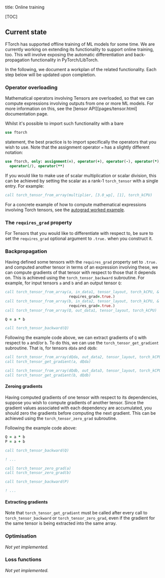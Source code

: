 title: Online training

[TOC]

## Current state

FTorch has supported offline training of ML models for some time. We are
currently working on extending its functionality to support online training,
too. This will involve exposing the automatic differentiation and
back-propagation functionality in PyTorch/LibTorch.

In the following, we document a workplan of the related functionality. Each step
below will be updated upon completion.

### Operator overloading

Mathematical operators involving Tensors are overloaded, so that we can compute
expressions involving outputs from one or more ML models. For more information
on this, see the [tensor API][pages/tensor.html] documentation page.

Whilst it's possible to import such functionality with a bare
```fortran
use ftorch
```
statement, the best practice is to import specifically the operators that you
wish to use. Note that the assignment operator `=` has a slightly different
notation:
```fortran
use ftorch, only: assignment(=), operator(+), operator(-), operator(*), &
  operator(/), operator(**)
```

If you would like to make use of scalar multiplication or scalar division, this
can be achieved by setting the scalar as a rank-1 `torch_tensor` with a single
entry. For example:
```fortran
call torch_tensor_from_array(multiplier, [3.0_wp], [1], torch_kCPU)
```

For a concrete example of how to compute mathematical expressions involving
Torch tensors, see the
[autograd worked example](https://github.com/Cambridge-ICCS/FTorch/tree/main/examples/8_Autograd).

### The `requires_grad` property

For Tensors that you would like to differentiate with respect to, be sure to
set the `requires_grad` optional argument to `.true.` when you construct it.

### Backpropagation

Having defined some tensors with the `requires_grad` property set to `.true.`
and computed another tensor in terms of an expression involving these, we can
compute gradients of that tensor with respect to those that it depends on. This
is achieved using the `torch_tensor_backward` subroutine. For example, for
input tensors `a` and `b` and an output tensor `Q`:

```fortran
call torch_tensor_from_array(a, in_data1, tensor_layout, torch_kCPU, &
                             requires_grad=.true.)
call torch_tensor_from_array(b, in_data2, tensor_layout, torch_kCPU, &
                             requires_grad=.true.)
call torch_tensor_from_array(Q, out_data1, tensor_layout, torch_kCPU)

Q = a * b

call torch_tensor_backward(Q)
```

Following the example code above, we can extract gradients of `Q` with respect
to `a` and/or `b`. To do this, we can use the `torch_tensor_get_gradient`
subroutine. That is, for tensors `dQda` and `dQdb`:

```fortran
call torch_tensor_from_array(dQda, out_data2, tensor_layout, torch_kCPU)
call torch_tensor_get_gradient(a, dQda)

call torch_tensor_from_array(dQdb, out_data3, tensor_layout, torch_kCPU)
call torch_tensor_get_gradient(b, dQdb)
```

#### Zeroing gradients

Having computed gradients of one tensor with respect to its dependencies,
suppose you wish to compute gradients of another tensor. Since the gradient
values associated with each dependency are accumulated, you should zero the
gradients before computing the next gradient. This can be achieved using the
`torch_tensor_zero_grad` subroutine.

Following the example code above:

```fortran
Q = a * b
P = a + b

call torch_tensor_backward(Q)

! ...

call torch_tensor_zero_grad(a)
call torch_tensor_zero_grad(b)

call torch_tensor_backward(P)

! ...
```

#### Extracting gradients

Note that `torch_tensor_get_gradient` must be called after every call to
`torch_tensor_backward` or `torch_tensor_zero_grad`, even if the gradient for
the same tensor is being extracted into the same array.

### Optimisation

*Not yet implemented.*

### Loss functions

*Not yet implemented.*
